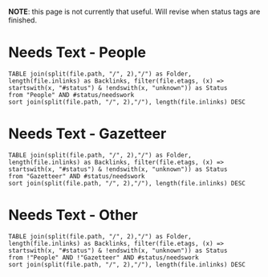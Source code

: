 **NOTE**: this page is not currently that useful. Will revise when status tags are finished. 

# Needs Text  - People

```dataview
TABLE join(split(file.path, "/", 2),"/") as Folder, length(file.inlinks) as Backlinks, filter(file.etags, (x) => startswith(x, "#status") & !endswith(x, "unknown")) as Status
from "People" AND #status/needswork 
sort join(split(file.path, "/", 2),"/"), length(file.inlinks) DESC
```

# Needs Text  - Gazetteer

```dataview
TABLE join(split(file.path, "/", 2),"/") as Folder, length(file.inlinks) as Backlinks, filter(file.etags, (x) => startswith(x, "#status") & !endswith(x, "unknown")) as Status
from "Gazetteer" AND #status/needswork 
sort join(split(file.path, "/", 2),"/"), length(file.inlinks) DESC
```

# Needs Text  - Other

```dataview
TABLE join(split(file.path, "/", 2),"/") as Folder, length(file.inlinks) as Backlinks, filter(file.etags, (x) => startswith(x, "#status") & !endswith(x, "unknown")) as Status
from !"People" AND !"Gazetteer" AND #status/needswork 
sort join(split(file.path, "/", 2),"/"), length(file.inlinks) DESC
```
